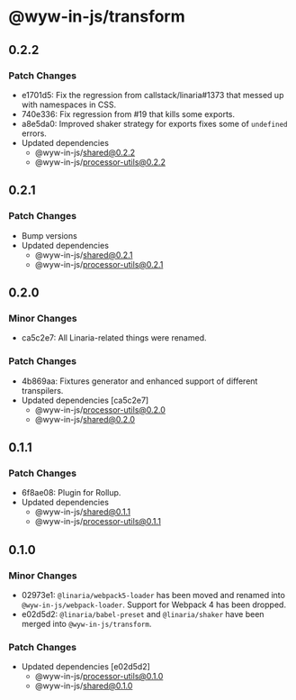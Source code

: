 # @wyw-in-js/transform

## 0.2.2

### Patch Changes

- e1701d5: Fix the regression from callstack/linaria#1373 that messed up with namespaces in CSS.
- 740e336: Fix regression from #19 that kills some exports.
- a8e5da0: Improved shaker strategy for exports fixes some of `undefined` errors.
- Updated dependencies
  - @wyw-in-js/shared@0.2.2
  - @wyw-in-js/processor-utils@0.2.2

## 0.2.1

### Patch Changes

- Bump versions
- Updated dependencies
  - @wyw-in-js/shared@0.2.1
  - @wyw-in-js/processor-utils@0.2.1

## 0.2.0

### Minor Changes

- ca5c2e7: All Linaria-related things were renamed.

### Patch Changes

- 4b869aa: Fixtures generator and enhanced support of different transpilers.
- Updated dependencies [ca5c2e7]
  - @wyw-in-js/processor-utils@0.2.0
  - @wyw-in-js/shared@0.2.0

## 0.1.1

### Patch Changes

- 6f8ae08: Plugin for Rollup.
- Updated dependencies
  - @wyw-in-js/shared@0.1.1
  - @wyw-in-js/processor-utils@0.1.1

## 0.1.0

### Minor Changes

- 02973e1: `@linaria/webpack5-loader` has been moved and renamed into `@wyw-in-js/webpack-loader`. Support for Webpack 4 has been dropped.
- e02d5d2: `@linaria/babel-preset` and `@linaria/shaker` have been merged into `@wyw-in-js/transform`.

### Patch Changes

- Updated dependencies [e02d5d2]
  - @wyw-in-js/processor-utils@0.1.0
  - @wyw-in-js/shared@0.1.0
